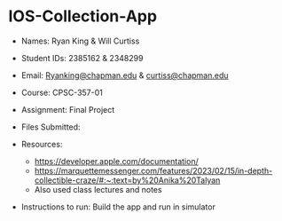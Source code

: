 # IOS-Collection-App

* Names: Ryan King & Will Curtiss
* Student IDs: 2385162 & 2348299
* Email: Ryanking@chapman.edu & curtiss@chapman.edu
* Course: CPSC-357-01
* Assignment: Final Project

* Files Submitted: 
* Resources:
  * https://developer.apple.com/documentation/ 
  * https://marquettemessenger.com/features/2023/02/15/in-depth-collectible-craze/#:~:text=by%20Anika%20Talyan
  * Also used class lectures and notes

* Instructions to run: Build the app and run in simulator
